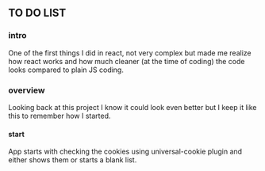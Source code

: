 ## TO DO LIST

### intro

One of the first things I did in react, not very complex but made me realize how react works and how much cleaner (at the time of coding) the code looks compared to plain JS coding. 

### overview

Looking back at this project I know it could look even better but I keep it like this to remember how I started.

  #### start
  App starts with checking the cookies using universal-cookie plugin and either shows them or starts a blank list.
